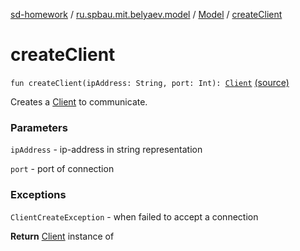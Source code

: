 [sd-homework](../../index.md) / [ru.spbau.mit.belyaev.model](../index.md) / [Model](index.md) / [createClient](.)

# createClient

`fun createClient(ipAddress: String, port: Int): `[`Client`](../-client/index.md) [(source)](https://github.com/StasBel/sd-homework/blob/gRPC/src/main/kotlin/ru/spbau/mit/belyaev/model/Model.kt#L95)

Creates a [Client](../-client/index.md) to communicate.

### Parameters

`ipAddress` - ip-address in string representation

`port` - port of connection

### Exceptions

`ClientCreateException` - when failed to accept a connection

**Return**
[Client](../-client/index.md) instance of

